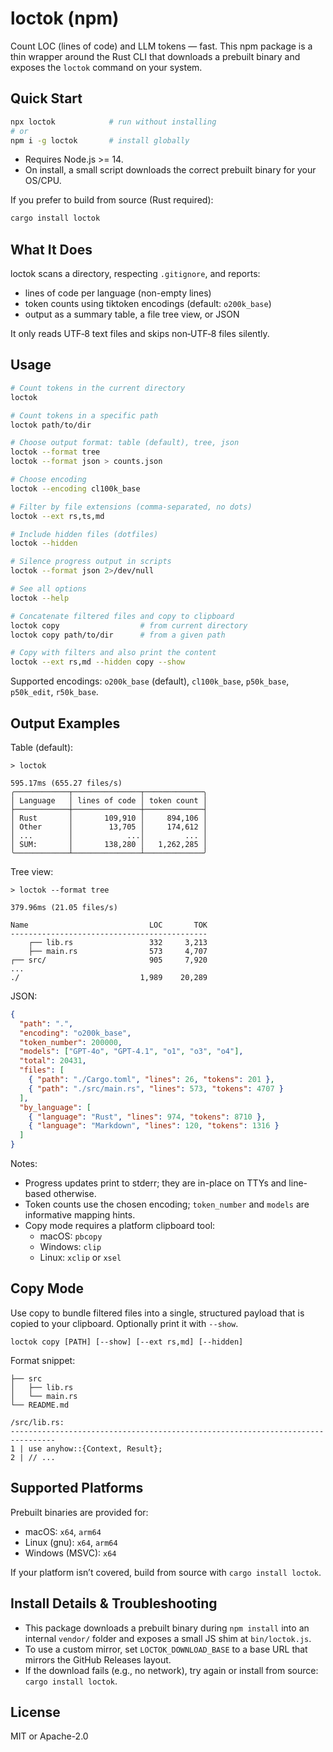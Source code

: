 # loctok (npm)

Count LOC (lines of code) and LLM tokens — fast. This npm package is a thin wrapper around the Rust CLI that downloads a prebuilt binary and exposes the `loctok` command on your system.

## Quick Start

```bash
npx loctok            # run without installing
# or
npm i -g loctok       # install globally
```

- Requires Node.js >= 14.
- On install, a small script downloads the correct prebuilt binary for your OS/CPU.

If you prefer to build from source (Rust required):

```bash
cargo install loctok
```

## What It Does

loctok scans a directory, respecting `.gitignore`, and reports:

- lines of code per language (non-empty lines)
- token counts using tiktoken encodings (default: `o200k_base`)
- output as a summary table, a file tree view, or JSON

It only reads UTF‑8 text files and skips non‑UTF‑8 files silently.

## Usage

```bash
# Count tokens in the current directory
loctok

# Count tokens in a specific path
loctok path/to/dir

# Choose output format: table (default), tree, json
loctok --format tree
loctok --format json > counts.json

# Choose encoding
loctok --encoding cl100k_base

# Filter by file extensions (comma-separated, no dots)
loctok --ext rs,ts,md

# Include hidden files (dotfiles)
loctok --hidden

# Silence progress output in scripts
loctok --format json 2>/dev/null

# See all options
loctok --help

# Concatenate filtered files and copy to clipboard
loctok copy                  # from current directory
loctok copy path/to/dir      # from a given path

# Copy with filters and also print the content
loctok --ext rs,md --hidden copy --show
```

Supported encodings: `o200k_base` (default), `cl100k_base`, `p50k_base`, `p50k_edit`, `r50k_base`.

## Output Examples

Table (default):

```
> loctok

595.17ms (655.27 files/s)
╭────────────┬───────────────┬─────────────╮
│ Language   │ lines of code │ token count │
├────────────┼───────────────┼─────────────┤
│ Rust       │       109,910 │     894,106 │
│ Other      │        13,705 │     174,612 │
│ ...        │            ...│         ... │
│ SUM:       │       138,280 │   1,262,285 │
╰────────────┴───────────────┴─────────────╯
```

Tree view:

```
> loctok --format tree

379.96ms (21.05 files/s)

Name                           LOC       TOK
--------------------------------------------
    ┌── lib.rs                 332     3,213
    ├── main.rs                573     4,707
┌── src/                       905     7,920
...
./                           1,989    20,289
```

JSON:

```json
{
  "path": ".",
  "encoding": "o200k_base",
  "token_number": 200000,
  "models": ["GPT-4o", "GPT-4.1", "o1", "o3", "o4"],
  "total": 20431,
  "files": [
    { "path": "./Cargo.toml", "lines": 26, "tokens": 201 },
    { "path": "./src/main.rs", "lines": 573, "tokens": 4707 }
  ],
  "by_language": [
    { "language": "Rust", "lines": 974, "tokens": 8710 },
    { "language": "Markdown", "lines": 120, "tokens": 1316 }
  ]
}
```

Notes:

- Progress updates print to stderr; they are in-place on TTYs and line-based otherwise.
- Token counts use the chosen encoding; `token_number` and `models` are informative mapping hints.
- Copy mode requires a platform clipboard tool:
  - macOS: `pbcopy`
  - Windows: `clip`
  - Linux: `xclip` or `xsel`

## Copy Mode

Use copy to bundle filtered files into a single, structured payload that is copied to your clipboard. Optionally print it with `--show`.

```
loctok copy [PATH] [--show] [--ext rs,md] [--hidden]
```

Format snippet:

```
├── src
│   ├── lib.rs
│   └── main.rs
└── README.md

/src/lib.rs:
--------------------------------------------------------------------------------
1 | use anyhow::{Context, Result};
2 | // ...
```

## Supported Platforms

Prebuilt binaries are provided for:

- macOS: `x64`, `arm64`
- Linux (gnu): `x64`, `arm64`
- Windows (MSVC): `x64`

If your platform isn’t covered, build from source with `cargo install loctok`.

## Install Details & Troubleshooting

- This package downloads a prebuilt binary during `npm install` into an internal `vendor/` folder and exposes a small JS shim at `bin/loctok.js`.
- To use a custom mirror, set `LOCTOK_DOWNLOAD_BASE` to a base URL that mirrors the GitHub Releases layout.
- If the download fails (e.g., no network), try again or install from source: `cargo install loctok`.

## License

MIT or Apache-2.0
